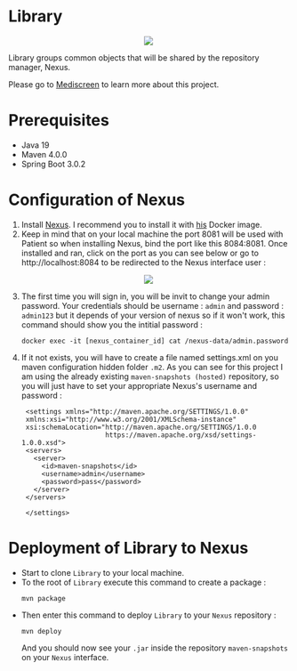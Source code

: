 # Library

<p align="center">
  <img src=https://user-images.githubusercontent.com/95872501/224155098-59ee106a-10cd-4189-a830-e957db28003c.png>
</p>

Library groups common objects that will be shared by the repository manager, Nexus.

Please go to [Mediscreen](https://github.com/HashTucE/Mediscreen.git) to learn more about this project.

# Prerequisites
- Java 19
- Maven 4.0.0
- Spring Boot 3.0.2

# Configuration of Nexus

1. Install [Nexus](https://help.sonatype.com/repomanager3/installation-and-upgrades/installation-methods).
I recommend you to install it with [his](https://hub.docker.com/r/sonatype/nexus3/) Docker image.
2. Keep in mind that on your local machine the port 8081 will be used with Patient so when installing Nexus, bind the port like this 8084:8081. Once installed and ran, click on the port as you can see below or go to http://localhost:8084 to be redirected to the Nexus interface user :
<p align="center">
  <img src=https://user-images.githubusercontent.com/95872501/224268285-bc76f6de-5481-49a2-b50c-66041ea6a6f6.png>
</p>

3. The first time you will sign in, you will be invit to change your admin password. Your credentials should be username : `admin` and password : `admin123` but it depends of your version of nexus so if it won't work, this command should show you the intitial password :
    ```
    docker exec -it [nexus_container_id] cat /nexus-data/admin.password 
    ```
    
4. If it not exists, you will have to create a file named settings.xml on you maven configuration hidden folder `.m2`. As you can see for this project I am using the already existing `maven-snapshots (hosted)` repository, so you will just have to set your appropriate Nexus's username and password :

        <settings xmlns="http://maven.apache.org/SETTINGS/1.0.0"
        xmlns:xsi="http://www.w3.org/2001/XMLSchema-instance"
        xsi:schemaLocation="http://maven.apache.org/SETTINGS/1.0.0
                            https://maven.apache.org/xsd/settings-1.0.0.xsd">
        <servers>
          <server>
            <id>maven-snapshots</id>
            <username>admin</username>
            <password>pass</password>
          </server>
        </servers>

        </settings>

    
# Deployment of Library to Nexus

- Start to clone `Library` to your local machine.
- To the root of `Library` execute this command to create a package :
    ```
    mvn package
    ```
- Then enter this command to deploy `Library` to your `Nexus` repository :
    ```
    mvn deploy
    ```
    And you should now see your `.jar` inside the repository `maven-snapshots` on your `Nexus` interface.
